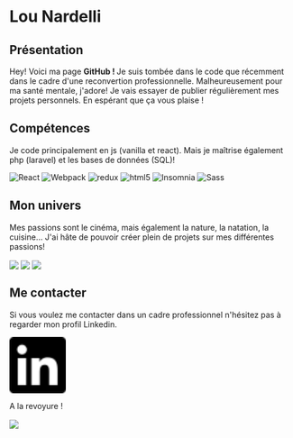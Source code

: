 # Lou Nardelli



## Présentation 
Hey! Voici ma page <strong> GitHub ! </strong> Je suis tombée dans le code que récemment dans le cadre d'une reconvertion professionnelle. Malheureusement pour ma santé mentale, j'adore! Je vais essayer de publier régulièrement mes projets personnels. En espérant que ça vous plaise ! 

## Compétences 
Je code principalement en js (vanilla et react). Mais je maîtrise également php (laravel) et les bases de données (SQL)!  
<p>
   <img alt="React" src="https://img.shields.io/badge/-React-45b8d8?style=flat-square&logo=react&logoColor=white" />
  <img alt="Webpack" src="https://img.shields.io/badge/-Webpack-8DD6F9?style=flat-square&logo=webpack&logoColor=white" /> 
  <img alt="redux" src="https://img.shields.io/badge/-Redux-764ABC?style=flat-square&logo=redux&logoColor=white" />
  <img alt="html5" src="https://img.shields.io/badge/-HTML5-E34F26?style=flat-square&logo=html5&logoColor=white" />
    <img alt="Insomnia" src="https://img.shields.io/badge/-Insomnia-5849BE?style=flat-square&logo=insomnia&logoColor=white" />
      <img alt="Sass" src="https://img.shields.io/badge/-Sass-CC6699?style=flat-square&logo=sass&logoColor=white" />
<p/>

## Mon univers
<p>
Mes passions sont le cinéma, mais également la nature, la natation, la cuisine... J'ai hâte de pouvoir créer plein de projets sur mes différentes passions! 
</p>
<div display="flex" flex-direction="row">
<img align="center" src="https://media.giphy.com/media/13cqvMx0yH3eko/giphy.gif" height="200"  />
<img align="center" src="https://media.giphy.com/media/l0Iy43PHc1KIdZa1O/giphy.gif" height="150"  />
<img align="center" src="https://media.giphy.com/media/wUCgLRvDdtWs8/giphy.gif" height="150"  />
</div>


## Me contacter
<p>
Si vous voulez me contacter dans un cadre professionnel n'hésitez pas à regarder mon profil Linkedin. 
</p>

<a href="https://www.linkedin.com/in/lou-nardelli" target="blank"><img align="center" src="/linkedin.svg" height="100" /></a>

<p>
A la revoyure !
</p>

<img align="center" src="https://media.giphy.com/media/rl7Q4gxngrxVC/giphy.gif" height="400"  />
</div>